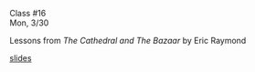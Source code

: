 <div class="lecture1">

<div class="column_date">
<p markdown="block">

Class #16 <br>
Mon, 3/30

</p>
</div>
<div class="column_materials">
<p markdown="block">

Lessons from
_The Cathedral and The Bazaar_ by Eric Raymond

[slides](slides/cathedral_bazaar_lessons.html)

</p>
</div>

<div class="column_assign">
<p markdown="block">



</p>
</div>

</div>
